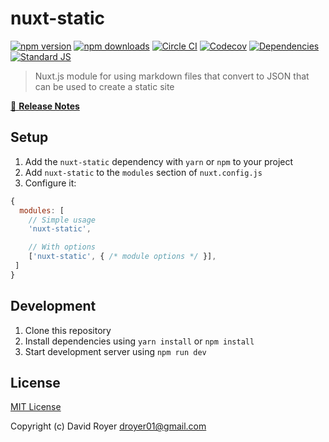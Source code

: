 # nuxt-static

[![npm version][npm-version-src]][npm-version-href]
[![npm downloads][npm-downloads-src]][npm-downloads-href]
[![Circle CI][circle-ci-src]][circle-ci-href]
[![Codecov][codecov-src]][codecov-href]
[![Dependencies][david-dm-src]][david-dm-href]
[![Standard JS][standard-js-src]][standard-js-href]

> Nuxt.js module for using markdown files that convert to JSON that can be used to create a static site

[📖 **Release Notes**](./CHANGELOG.md)

## Setup

1. Add the `nuxt-static` dependency with `yarn` or `npm` to your project
2. Add `nuxt-static` to the `modules` section of `nuxt.config.js`
3. Configure it:

```js
{
  modules: [
    // Simple usage
    'nuxt-static',

    // With options
    ['nuxt-static', { /* module options */ }],
 ]
}
```

## Development

1. Clone this repository
2. Install dependencies using `yarn install` or `npm install`
3. Start development server using `npm run dev`

## License

[MIT License](./LICENSE)

Copyright (c) David Royer <droyer01@gmail.com>

<!-- Badges -->
[npm-version-src]: https://img.shields.io/npm/dt/nuxt-static.svg?style=flat-square
[npm-version-href]: https://npmjs.com/package/nuxt-static

[npm-downloads-src]: https://img.shields.io/npm/v/nuxt-static/latest.svg?style=flat-square
[npm-downloads-href]: https://npmjs.com/package/nuxt-static

[circle-ci-src]: https://img.shields.io/circleci/project/github/davidroyer/nuxt-static.svg?style=flat-square
[circle-ci-href]: https://circleci.com/gh/davidroyer/nuxt-static

[codecov-src]: https://img.shields.io/codecov/c/github/davidroyer/nuxt-static.svg?style=flat-square
[codecov-href]: https://codecov.io/gh/davidroyer/nuxt-static

[david-dm-src]: https://david-dm.org/davidroyer/nuxt-static/status.svg?style=flat-square
[david-dm-href]: https://david-dm.org/davidroyer/nuxt-static

[standard-js-src]: https://img.shields.io/badge/code_style-standard-brightgreen.svg?style=flat-square
[standard-js-href]: https://standardjs.com
